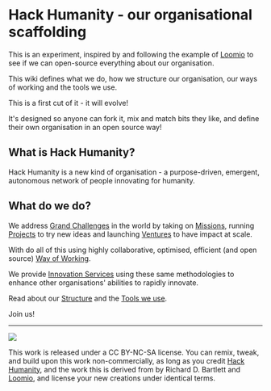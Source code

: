 # Hack Humanity - our organisational scaffolding

This is an experiment, inspired by and following the example of [Loomio](https://github.com/loomio/loomio-org/wiki) to see if we can open-source everything about our organisation.

This wiki defines what we do, how we structure our organisation, our ways of working and the tools we use.

This is a first cut of it - it will evolve!

It's designed so anyone can fork it, mix and match bits they like, and define their own organisation in an open source way!

## What is Hack Humanity?

Hack Humanity is a new kind of organisation - a purpose-driven, emergent, autonomous network of people innovating for humanity.

## What do we do?

We address [Grand Challenges](1-what-we-do/challenges.md) in the world by taking on [Missions](1-what-we-do/missions.md), running [Projects](1-what-we-do/projects.md) to try new ideas and launching [Ventures](1-what-we-do/ventures.md) to have impact at scale.

With do all of this using highly collaborative, optimised, efficient (and open source) [Way of Working](3-how-we-work/).

We provide [Innovation Services](1-what-we-do/services.md) using these same methodologies to enhance other organisations' abilities to rapidly innovate.

Read about our [Structure](2-our-structure/) and the [Tools we use](4-tools/).

Join us!

---

[![](http://i.creativecommons.org/l/by-nc-sa/3.0/88x31.png)](https://creativecommons.org/licenses/by-nc-sa/4.0/) 

This work is released under a CC BY-NC-SA license. You can remix, tweak, and build upon this work non-commercially, as long as you credit [Hack Humanity](http://www.hackhumanity.org), and the work this is derived from by Richard D. Bartlett and [Loomio](https://loomio.org), and license your new creations under identical terms.